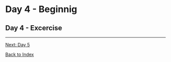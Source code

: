 # Day 4 - Beginnig


## Day 4 - Excercise

---
[Next: Day 5](05-day05.md)

[Back to Index](index.md)